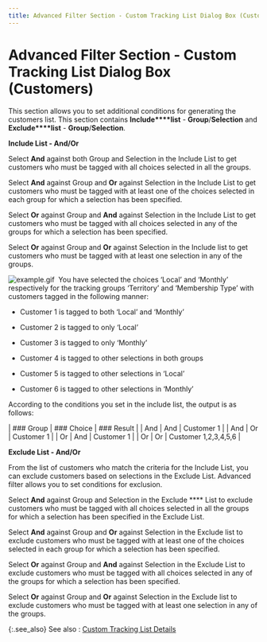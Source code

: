 ```yaml
---
title: Advanced Filter Section - Custom Tracking List Dialog Box (Customers)
---
```


# Advanced Filter Section - Custom Tracking List Dialog Box (Customers)


This section allows you to set additional conditions for generating  the customers list. This section contains **Include****list** - **Group**/**Selection** and **Exclude****list** - **Group**/**Selection**.


**Include List - And/Or**


Select **And** against both Group  and Selection in the Include List to get customers who must be tagged  with all choices selected in all the groups.


Select **And** against Group and  **Or** against Selection in the Include  List to get customers who must be tagged with at least one of the choices  selected in each group for which a selection has been specified.


Select **Or** against Group and  **And**  against Selection in the Include List to get customers who must be tagged  with all choices selected in any of the groups for which a selection has  been specified.


Select **Or** against Group and  **Or** against Selection in the Include  list to get customers who must be tagged with at least one selection in  any of the groups.


![example.gif]({{site.ct_baseurl}}/img/example.gif)  You  have selected the choices ‘Local’ and ‘Monthly’ respectively for the tracking  groups ‘Territory’ and ‘Membership Type’  with customers tagged in the following manner:


 - Customer  1 is tagged to both ‘Local’ and ‘Monthly’


 - Customer  2 is tagged to only ‘Local’


 - Customer  3 is tagged to only ‘Monthly’


 - Customer  4 is tagged to other selections in both groups


 - Customer  5 is tagged to other selections in ‘Local’


 - Customer  6 is tagged to other selections in ‘Monthly’




According to the conditions you set in the  include list, the output is as follows:

| ### Group | ### Choice | ### Result |
| And | And | Customer 1 |
| And | Or | Customer 1 |
| Or | And | Customer 1 |
| Or | Or | Customer 1,2,3,4,5,6 |


**Exclude List - And/Or**


From the list of customers who match the criteria for the Include List,  you can exclude customers based on selections in the Exclude List. Advanced  filter allows you to set conditions for exclusion.


Select **And** against Group and  Selection in the Exclude **** List  to exclude customers who must be tagged with all choices selected in all  the groups for which a selection has been specified in the Exclude List.


Select **And** against Group and  **Or** against Selection in the Exclude  list to exclude customers who must be tagged with at least one of the  choices selected in each group for which a selection has been specified.


Select **Or** against Group and  **And**  against Selection in the Exclude List to exclude customers who must be  tagged with all choices selected in any of the groups for which a selection  has been specified.


Select **Or** against Group and  **Or** against Selection in the Exclude  list to exclude customers who must be tagged with at least one selection  in any of the groups.


{:.see_also}
See also
: [Custom  Tracking List Details]({{site.ct_baseurl}}/document-tracking/tracking-work-orders/create_a_custom_tracking_choice_for_work_orders.html)
